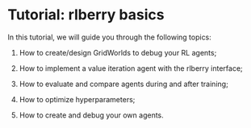 # Tutorial: rlberry basics

In this tutorial, we will guide you through the following topics:

1. How to create/design GridWorlds to debug your RL agents;

2. How to implement a value iteration agent with the rlberry interface;

3. How to evaluate and compare agents during and after training;

4. How to optimize hyperparameters;

5. How to create and debug your own agents.
